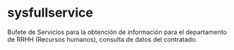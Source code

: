 # sysfullservice
Bufete de Servicios para la obtención de información para el departamento de RRHH (Recursos humanos), consulta de datos del contratado.
